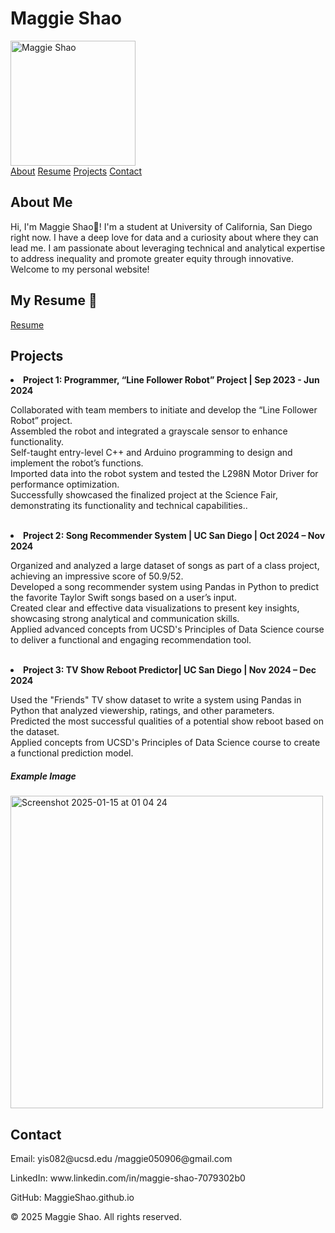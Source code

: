 # Maggie Shao

<img src="https://github.com/user-attachments/assets/575215e2-199d-4820-9d8b-32bd738e910c" alt="Maggie Shao" width="200">

<html lang="en">
<head>
    <meta charset="UTF-8">
    <meta name="viewport" content="width=device-width, initial-scale=1.0">
  
  

  
    
  

<div class="nav">
    <a href="#about">About</a>
    <a href="#resume">Resume</a>
    <a href="#projects">Projects</a>
    <a href="#contact">Contact</a>
    
</div>

<div class="content" id="about">
    <h2>About Me</h2>
    <p>Hi, I'm Maggie Shao👋! I'm a student at University of California, San Diego right now. I have a deep love for data and a curiosity about where they can lead me. I am passionate about leveraging technical and
analytical expertise to address inequality and promote greater equity through innovative. Welcome to my personal website! </p>
</div>

<div class="content" id="resume">
    <h2>My Resume 📃</h2>
    <a href="https://drive.google.com/file/d/1gifMy_pdcfIAp33yyFBZNE45BQ1BpVW-/view?usp=sharing" target="_blank">Resume</a>
</div>

<div class="content" id="projects">
    <h2>Projects</h2>
        <li><strong>Project 1: Programmer, “Line Follower Robot” Project | Sep 2023 - Jun 2024</strong>


Collaborated with team members to initiate and develop the “Line Follower Robot” project.<br>
Assembled the robot and integrated a grayscale sensor to enhance functionality.<br>
Self-taught entry-level C++ and Arduino programming to design and implement the robot’s functions.<br>
Imported data into the robot system and tested the L298N Motor Driver for performance optimization.<br>
Successfully showcased the finalized project at the Science Fair, demonstrating its functionality and technical capabilities..</li><br>
        <li><strong>Project 2: Song Recommender System | UC San Diego | Oct 2024 – Nov 2024</strong>

Organized and analyzed a large dataset of songs as part of a class project, achieving an impressive score of 50.9/52.<br>
Developed a song recommender system using Pandas in Python to predict the favorite Taylor Swift songs based on a user’s input.<br>
Created clear and effective data visualizations to present key insights, showcasing strong analytical and communication skills.<br>
Applied advanced concepts from UCSD's Principles of Data Science course to deliver a functional and engaging recommendation tool.</li><br>
        <li><strong>Project 3: TV Show Reboot Predictor| UC San Diego | Nov 2024 – Dec 2024</strong>
        
Used the "Friends" TV show dataset to write a system using Pandas in Python that analyzed viewership, ratings, and other parameters.<br>
Predicted the most successful qualities of a potential show reboot based on the dataset.<br>
Applied concepts from UCSD's Principles of Data Science course to create a functional prediction model.</li>
   
<h5>Example Image</h5>
    <img src="https://github.com/user-attachments/assets/84ba369a-e536-4758-86ef-10fa7f2166c6" alt="Screenshot 2025-01-15 at 01 04 24" width="500">
</div>

<div class="content" id="contact">
    <h2>Contact</h2>
    <p>Email: yis082@ucsd.edu /maggie050906@gmail.com</p>
    <p>LinkedIn: www.linkedin.com/in/maggie-shao-7079302b0</p>
    <p>GitHub: MaggieShao.github.io</p>
</div>

<footer>
    <p>&copy; 2025 Maggie Shao. All rights reserved.</p>
</footer>

